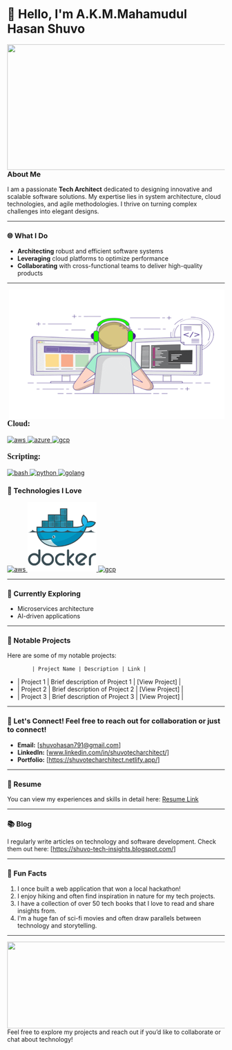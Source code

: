 # 👋 Hello, I'm A.K.M.Mahamudul Hasan Shuvo 

<img align="right" height="290" width="1010" src="https://i.ibb.co.com/dpYhkRP/Untitled-design.png"/>

### About Me 
I am a passionate **Tech Architect** 
dedicated to designing innovative and scalable software solutions. My expertise lies in system architecture, cloud technologies, and agile methodologies. I thrive on turning complex challenges into elegant designs.

--- 

### 🌐 What I Do 
- **Architecting** robust and efficient software systems
- **Leveraging** cloud platforms to optimize performance
- **Collaborating** with cross-functional teams to deliver high-quality products

---
<!-- GIF -->
<img align="right" height="300" width="500" src="https://raw.githubusercontent.com/mikonoid/mikonoid/main/images/gifs/coder3.gif" />


<!-- Cloud Section --> 
<h4><font size="+1" face="Tahoma">Cloud:</font></h4> 
<p align=" left"> 
<a href="[https://aws.amazon.com](https://aws.amazon.com/)" target="_blank" rel="noreferrer"> 
<img src="https://www.logigroup.com/images/Logo_aws.gif" alt="aws" width="80" height="80"/> 
</a> 
<a href="https://azure.microsoft.com/en-in/" target="_blank" rel="noreferrer"> 
<img src="https://www.vectorlogo.zone/logos/microsoft_azure/microsoft_azure-icon.svg" alt="azure" width="80" height="80"/> 
</a> 
<a href="[https://cloud.google.com](https://cloud.google.com/)" target="_blank" rel="noreferrer"> <img src="https://www.gend.co/hs-fs/hubfs/gcp-logo-cloud.png?width=730&name=gcp-logo-cloud.png" alt="gcp" width="80" height="80"/> 
</a>
<!-- Add more cloud-related tools here </р> 
  
<!-- Scripting Section --> 
<h4><font size="+1" face="Tahoma">Scripting:</font></h4> 
<p align="left"> 
<a href="https://www.gnu.org/software/bash/" target="_blank" rel="noreferrer"> 
<img src="https://e7.pngegg.com/pngimages/330/276/png-clipart-bash-shell-script-bourne-shell-scripting-language-unix-shell-shell-rectangle-logo.png" alt="bash" width="100" height="100"/> 
</a> 
<a href="https://www.gnu.org/software/bash/" target="_blank" rel="noreferrer"> 
<img src="https://i.ibb.co.com/W3pBhP0/clipart396037.png" alt="python" width="100" height="100"/> 
</a> <a href="https://www.gnu.org/software/bash/" target="_blank" rel="noreferrer"> 
<img src="https://i.ibb.co.com/rpQm5Np/0-t93-Y3-Lr-Mvw4v-k-Gy.gif" alt="golang" width="100" height="100"/> 
</a> 
</p> 

### 🔧 Technologies I Love

<p align=" left">
<a href="[https://aws.amazon.com](https://aws.amazon.com/)" target="_blank" rel="noreferrer"> 
<img src="https://cdn.worldvectorlogo.com/logos/django.svg" alt="aws" width="160" height="160"/> 
</a> 
<a href="https://azure.microsoft.com/en-in/" target="_blank" rel="noreferrer"> 
<img src="https://raw.githubusercontent.com/devicons/devicon/master/icons/docker/docker-original-wordmark.svg" alt="azure" width="160" height="160"/> 
</a> 
<a href="[https://cloud.google.com](https://cloud.google.com/)" target="_blank" rel="noreferrer"> 
  <img src="https://upload.wikimedia.org/wikipedia/commons/thumb/3/39/Kubernetes_logo_without_workmark.svg/2109px-Kubernetes_logo_without_workmark.svg.png" alt="gcp" width="160" height="160"/> 
</a>
</р> 

--- 

### 🌱 Currently Exploring 
- Microservices architecture
- AI-driven applications

--- 

### 💼 Notable Projects
Here are some of my notable projects: 
            
            | Project Name | Description | Link |

- | Project 1 | Brief description of Project 1 | [View Project] |
- | Project 2 | Brief description of Project 2 | [View Project] |
- | Project 3 | Brief description of Project 3 | [View Project] |

--- 

### 🤝 Let's Connect! Feel free to reach out for collaboration or just to connect! 

- **Email:** [shuvohasan791@gmail.com]
- **LinkedIn:** [www.linkedin.com/in/shuvotecharchitect/]
- **Portfolio:** [https://shuvotecharchitect.netlify.app/]

--- 

### 📄 Resume 
You can view my experiences and skills in detail here: [Resume Link](#) 

--- 

### 📚 Blog 
I regularly write articles on technology and software development. Check them out here: [https://shuvo-tech-insights.blogspot.com/] 

--- 

### 🎉 Fun Facts 
1. I once built a web application that won a local hackathon!
2. I enjoy hiking and often find inspiration in nature for my tech projects.
3. I have a collection of over 50 tech books that I love to read and share insights from.
4. I'm a huge fan of sci-fi movies and often draw parallels between technology and storytelling.

--- 

<img align="right" height="200" width="1020" src="https://i.ibb.co.com/nPWDXCd/2024-10-07-Thank-you-for-visiting.gif"/><!-- Replace with your footer image URL --> 

Feel free to explore my projects and reach out if you’d like to collaborate or chat about technology!
